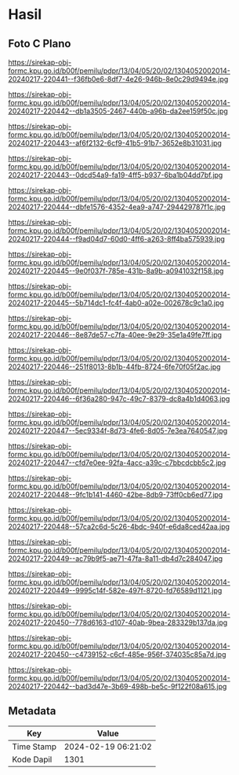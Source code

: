 # Hasil

## Foto C Plano

https://sirekap-obj-formc.kpu.go.id/b00f/pemilu/pdpr/13/04/05/20/02/1304052002014-20240217-220441--f36fb0e6-8df7-4e26-946b-8e0c29d9494e.jpg

https://sirekap-obj-formc.kpu.go.id/b00f/pemilu/pdpr/13/04/05/20/02/1304052002014-20240217-220442--db1a3505-2467-440b-a96b-da2ee159f50c.jpg

https://sirekap-obj-formc.kpu.go.id/b00f/pemilu/pdpr/13/04/05/20/02/1304052002014-20240217-220443--af6f2132-6cf9-41b5-91b7-3652e8b31031.jpg

https://sirekap-obj-formc.kpu.go.id/b00f/pemilu/pdpr/13/04/05/20/02/1304052002014-20240217-220443--0dcd54a9-fa19-4ff5-b937-6ba1b04dd7bf.jpg

https://sirekap-obj-formc.kpu.go.id/b00f/pemilu/pdpr/13/04/05/20/02/1304052002014-20240217-220444--dbfe1576-4352-4ea9-a747-294429787f1c.jpg

https://sirekap-obj-formc.kpu.go.id/b00f/pemilu/pdpr/13/04/05/20/02/1304052002014-20240217-220444--f9ad04d7-60d0-4ff6-a263-8ff4ba575939.jpg

https://sirekap-obj-formc.kpu.go.id/b00f/pemilu/pdpr/13/04/05/20/02/1304052002014-20240217-220445--9e0f037f-785e-431b-8a9b-a0941032f158.jpg

https://sirekap-obj-formc.kpu.go.id/b00f/pemilu/pdpr/13/04/05/20/02/1304052002014-20240217-220445--5b714dc1-fc4f-4ab0-a02e-002678c9c1a0.jpg

https://sirekap-obj-formc.kpu.go.id/b00f/pemilu/pdpr/13/04/05/20/02/1304052002014-20240217-220446--8e87de57-c7fa-40ee-9e29-35e1a49fe7ff.jpg

https://sirekap-obj-formc.kpu.go.id/b00f/pemilu/pdpr/13/04/05/20/02/1304052002014-20240217-220446--251f8013-8b1b-44fb-8724-6fe70f05f2ac.jpg

https://sirekap-obj-formc.kpu.go.id/b00f/pemilu/pdpr/13/04/05/20/02/1304052002014-20240217-220446--6f36a280-947c-49c7-8379-dc8a4b1d4063.jpg

https://sirekap-obj-formc.kpu.go.id/b00f/pemilu/pdpr/13/04/05/20/02/1304052002014-20240217-220447--5ec9334f-8d73-4fe6-8d05-7e3ea7640547.jpg

https://sirekap-obj-formc.kpu.go.id/b00f/pemilu/pdpr/13/04/05/20/02/1304052002014-20240217-220447--cfd7e0ee-92fa-4acc-a39c-c7bbcdcbb5c2.jpg

https://sirekap-obj-formc.kpu.go.id/b00f/pemilu/pdpr/13/04/05/20/02/1304052002014-20240217-220448--9fc1b141-4460-42be-8db9-73ff0cb6ed77.jpg

https://sirekap-obj-formc.kpu.go.id/b00f/pemilu/pdpr/13/04/05/20/02/1304052002014-20240217-220448--57ca2c6d-5c26-4bdc-940f-e6da8ced42aa.jpg

https://sirekap-obj-formc.kpu.go.id/b00f/pemilu/pdpr/13/04/05/20/02/1304052002014-20240217-220449--ac79b9f5-ae71-47fa-8a11-db4d7c284047.jpg

https://sirekap-obj-formc.kpu.go.id/b00f/pemilu/pdpr/13/04/05/20/02/1304052002014-20240217-220449--9995c14f-582e-497f-8720-fd76589d1121.jpg

https://sirekap-obj-formc.kpu.go.id/b00f/pemilu/pdpr/13/04/05/20/02/1304052002014-20240217-220450--778d6163-d107-40ab-9bea-283329b137da.jpg

https://sirekap-obj-formc.kpu.go.id/b00f/pemilu/pdpr/13/04/05/20/02/1304052002014-20240217-220450--c4739152-c6cf-485e-956f-374035c85a7d.jpg

https://sirekap-obj-formc.kpu.go.id/b00f/pemilu/pdpr/13/04/05/20/02/1304052002014-20240217-220442--bad3d47e-3b69-498b-be5c-9f122f08a615.jpg


## Metadata

| Key        | Value               |
| ---------- | ------------------- |
| Time Stamp | 2024-02-19 06:21:02 |
| Kode Dapil | 1301                |




